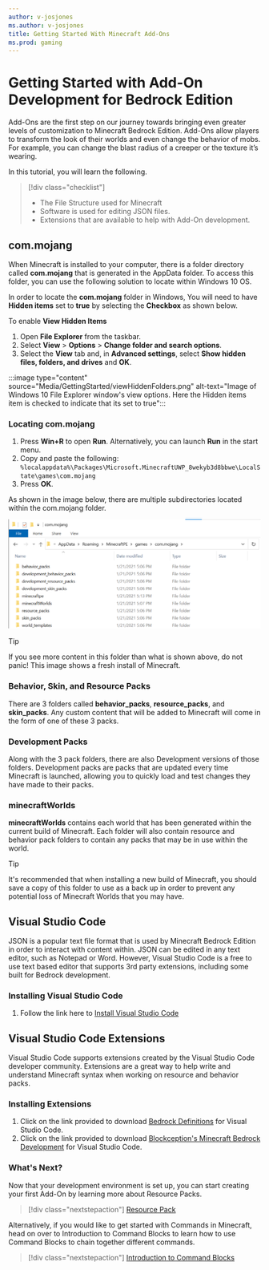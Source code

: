```yaml
---
author: v-josjones
ms.author: v-josjones
title: Getting Started With Minecraft Add-Ons
ms.prod: gaming
---
```


# Getting Started with Add-On Development for Bedrock Edition

Add-Ons are the first step on our journey towards bringing even greater levels of customization to  Minecraft Bedrock Edition. Add-Ons allow players to transform the look of their worlds and even change the behavior of mobs. For example, you can change the blast radius of a creeper or the texture it’s wearing.

In this tutorial, you will learn the following.

>[!div class="checklist"]
> - The File Structure used for Minecraft
> - Software is used for editing JSON files.
> - Extensions that are available to help with Add-On development.

## com.mojang

When Minecraft is installed to your computer, there is a folder directory called **com.mojang** that is generated in the AppData folder. To access this folder, you can use the following solution to locate within Windows 10 OS.

In order to locate the **com.mojang** folder in Windows, You will need to have **Hidden items** set to **true** by selecting the **Checkbox** as shown below.

To enable **View Hidden Items**

1. Open **File Explorer** from the taskbar.
1. Select **View** > **Options** > **Change folder and search options**.
1. Select the **View** tab and, in **Advanced settings**, select **Show hidden files, folders, and drives** and **OK**.

:::image type="content" source="Media/GettingStarted/viewHiddenFolders.png" alt-text="Image of Windows 10 File Explorer window's view options. Here the Hidden items item is checked to indicate that its set to true":::

### Locating com.mojang

1. Press **Win+R** to open **Run**. Alternatively, you can launch **Run** in the start menu.
1. Copy and paste the following: `%localappdata%\Packages\Microsoft.MinecraftUWP_8wekyb3d8bbwe\LocalState\games\com.mojang`
1. Press **OK**.

As shown in the image below, there are multiple subdirectories located within the com.mojang folder.

![Image of com.mojang on a Windows Explorer environment.](Media/GettingStarted/comMojang.png)

> [!TIP]
> If you see more content in this folder than what is shown above, do not panic! This image shows a fresh install of Minecraft.

### Behavior, Skin, and Resource Packs

There are 3 folders called **behavior_packs**, **resource_packs**, and **skin_packs**. Any custom content that will be added to Minecraft will come in the form of one of these 3 packs.

### Development Packs

Along with the 3 pack folders, there are also Development versions of those folders. Development packs are packs that are updated every time Minecraft is launched, allowing you to quickly load and test changes they have made to their packs.

### minecraftWorlds

**minecraftWorlds** contains each world that has been generated within the current build of Minecraft. Each folder will also contain resource and behavior pack folders to contain any packs that may be in use within the world.
> [!TIP]
> It's recommended that when installing a new build of Minecraft, you should save a copy of this folder to use as a back up in order to prevent any potential loss of Minecraft Worlds that you may have.

## Visual Studio Code

JSON is a popular text file format that is used by Minecraft Bedrock Edition in order to interact with content within. JSON can be edited in any text editor, such as Notepad or Word. However, Visual Studio Code is a free to use text based editor that supports 3rd party extensions, including some built for Bedrock development.

### Installing Visual Studio Code

1. Follow the link here to [Install Visual Studio Code](https://code.visualstudio.com/Download)

## Visual Studio Code Extensions

Visual Studio Code supports extensions created by the Visual Studio Code developer community. Extensions are a great way to help write and understand Minecraft syntax when working on resource and behavior packs.

### Installing Extensions

1. Click on the link provided to download [Bedrock Definitions](https://marketplace.visualstudio.com/items?itemName=destruc7i0n.vscode-bedrock-definitions) for Visual Studio Code.
1. Click on the link provided to download [Blockception's Minecraft Bedrock Development](https://marketplace.visualstudio.com/items?itemName=BlockceptionLtd.blockceptionvscodeminecraftbedrockdevelopmentextension) for Visual Studio Code.

### What's Next?

Now that your development environment is set up, you can start creating your first Add-On by learning more about Resource Packs.

> [!div class="nextstepaction"]
> [Resource Pack](ResourcePack.md)

Alternatively, if you would like to get started with Commands in Minecraft, head on over to Introduction to Command Blocks to learn how to use Command Blocks to chain together different commands.

> [!div class="nextstepaction"]
> [Introduction to Command Blocks](CommandBlocks.md)